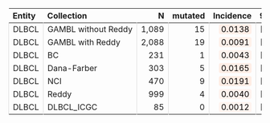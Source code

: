 <table class="table" style="margin-left: 0; margin-right: auto;">
 <thead>
  <tr>
   <th style="text-align:left;"> Entity </th>
   <th style="text-align:left;"> Collection </th>
   <th style="text-align:right;"> N </th>
   <th style="text-align:right;"> mutated </th>
   <th style="text-align:right;"> Incidence </th>
   <th style="text-align:left;"> 95% CI </th>
  </tr>
 </thead>
<tbody>
  <tr>
   <td style="text-align:left;border-left:1px solid #DDDDDD;white-space: nowrap;"> DLBCL </td>
   <td style="text-align:left;border-left:1px solid #DDDDDD;white-space: nowrap;"> GAMBL without Reddy </td>
   <td style="text-align:right;border-left:1px solid #DDDDDD;white-space: nowrap;"> 1,089 </td>
   <td style="text-align:right;border-left:1px solid #DDDDDD;white-space: nowrap;"> 15 </td>
   <td style="text-align:right;border-left:1px solid #DDDDDD;white-space: nowrap;"> <span style="     color: rgba(0, 0, 0, 255) !important;border-radius: 4px; padding-right: 4px; padding-left: 4px; background-color: rgba(255, 239, 232, 255) !important;">0.0138</span> </td>
   <td style="text-align:left;border-left:1px solid #DDDDDD;white-space: nowrap;"> [0.0069,0.0207] </td>
  </tr>
  <tr>
   <td style="text-align:left;border-left:1px solid #DDDDDD;white-space: nowrap;"> DLBCL </td>
   <td style="text-align:left;border-left:1px solid #DDDDDD;white-space: nowrap;"> GAMBL with Reddy </td>
   <td style="text-align:right;border-left:1px solid #DDDDDD;white-space: nowrap;"> 2,088 </td>
   <td style="text-align:right;border-left:1px solid #DDDDDD;white-space: nowrap;"> 19 </td>
   <td style="text-align:right;border-left:1px solid #DDDDDD;white-space: nowrap;"> <span style="     color: rgba(0, 0, 0, 255) !important;border-radius: 4px; padding-right: 4px; padding-left: 4px; background-color: rgba(255, 241, 234, 255) !important;">0.0091</span> </td>
   <td style="text-align:left;border-left:1px solid #DDDDDD;white-space: nowrap;"> [0.005,0.0132] </td>
  </tr>
  <tr>
   <td style="text-align:left;border-left:1px solid #DDDDDD;white-space: nowrap;"> DLBCL </td>
   <td style="text-align:left;border-left:1px solid #DDDDDD;white-space: nowrap;"> BC </td>
   <td style="text-align:right;border-left:1px solid #DDDDDD;white-space: nowrap;"> 231 </td>
   <td style="text-align:right;border-left:1px solid #DDDDDD;white-space: nowrap;"> 1 </td>
   <td style="text-align:right;border-left:1px solid #DDDDDD;white-space: nowrap;"> <span style="     color: rgba(0, 0, 0, 255) !important;border-radius: 4px; padding-right: 4px; padding-left: 4px; background-color: rgba(255, 243, 237, 255) !important;">0.0043</span> </td>
   <td style="text-align:left;border-left:1px solid #DDDDDD;white-space: nowrap;"> [0,0.0128] </td>
  </tr>
  <tr>
   <td style="text-align:left;border-left:1px solid #DDDDDD;white-space: nowrap;"> DLBCL </td>
   <td style="text-align:left;border-left:1px solid #DDDDDD;white-space: nowrap;"> Dana-Farber </td>
   <td style="text-align:right;border-left:1px solid #DDDDDD;white-space: nowrap;"> 303 </td>
   <td style="text-align:right;border-left:1px solid #DDDDDD;white-space: nowrap;"> 5 </td>
   <td style="text-align:right;border-left:1px solid #DDDDDD;white-space: nowrap;"> <span style="     color: rgba(0, 0, 0, 255) !important;border-radius: 4px; padding-right: 4px; padding-left: 4px; background-color: rgba(255, 238, 230, 255) !important;">0.0165</span> </td>
   <td style="text-align:left;border-left:1px solid #DDDDDD;white-space: nowrap;"> [0.0022,0.0308] </td>
  </tr>
  <tr>
   <td style="text-align:left;border-left:1px solid #DDDDDD;white-space: nowrap;"> DLBCL </td>
   <td style="text-align:left;border-left:1px solid #DDDDDD;white-space: nowrap;"> NCI </td>
   <td style="text-align:right;border-left:1px solid #DDDDDD;white-space: nowrap;"> 470 </td>
   <td style="text-align:right;border-left:1px solid #DDDDDD;white-space: nowrap;"> 9 </td>
   <td style="text-align:right;border-left:1px solid #DDDDDD;white-space: nowrap;"> <span style="     color: rgba(0, 0, 0, 255) !important;border-radius: 4px; padding-right: 4px; padding-left: 4px; background-color: rgba(255, 237, 228, 255) !important;">0.0191</span> </td>
   <td style="text-align:left;border-left:1px solid #DDDDDD;white-space: nowrap;"> [0.0068,0.0315] </td>
  </tr>
  <tr>
   <td style="text-align:left;border-left:1px solid #DDDDDD;white-space: nowrap;"> DLBCL </td>
   <td style="text-align:left;border-left:1px solid #DDDDDD;white-space: nowrap;"> Reddy </td>
   <td style="text-align:right;border-left:1px solid #DDDDDD;white-space: nowrap;"> 999 </td>
   <td style="text-align:right;border-left:1px solid #DDDDDD;white-space: nowrap;"> 4 </td>
   <td style="text-align:right;border-left:1px solid #DDDDDD;white-space: nowrap;"> <span style="     color: rgba(0, 0, 0, 255) !important;border-radius: 4px; padding-right: 4px; padding-left: 4px; background-color: rgba(255, 243, 238, 255) !important;">0.0040</span> </td>
   <td style="text-align:left;border-left:1px solid #DDDDDD;white-space: nowrap;"> [1e-04,0.0079] </td>
  </tr>
  <tr>
   <td style="text-align:left;border-left:1px solid #DDDDDD;white-space: nowrap;"> DLBCL </td>
   <td style="text-align:left;border-left:1px solid #DDDDDD;white-space: nowrap;"> DLBCL_ICGC </td>
   <td style="text-align:right;border-left:1px solid #DDDDDD;white-space: nowrap;"> 85 </td>
   <td style="text-align:right;border-left:1px solid #DDDDDD;white-space: nowrap;"> 0 </td>
   <td style="text-align:right;border-left:1px solid #DDDDDD;white-space: nowrap;"> <span style="     color: rgba(0, 0, 0, 255) !important;border-radius: 4px; padding-right: 4px; padding-left: 4px; background-color: rgba(255, 244, 239, 255) !important;">0.0012</span> </td>
   <td style="text-align:left;border-left:1px solid #DDDDDD;white-space: nowrap;"> [0,0.0085] </td>
  </tr>
</tbody>
</table>